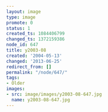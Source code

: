 ```yaml
---
layout: image
type: image
promote: 0
status: 1
created_ts: 1084406799
changed_ts: 1372159386
node_id: 647
title: y2003-08
created: '2004-05-13'
changed: '2013-06-25'
redirect_from: []
permalink: "/node/647/"
tags:
- Older
images:
- src: image/images/y2003-08-647.jpg
  name: y2003-08-647.jpg
---
```


